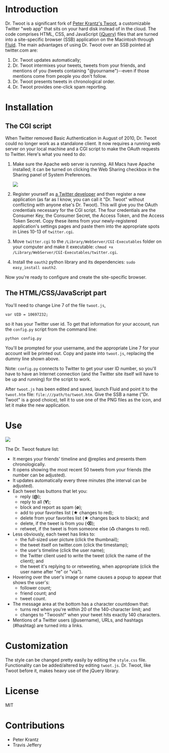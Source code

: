 # Introduction #

Dr. Twoot is a significant fork of [Peter Krantz's Twoot][1], a customizable Twitter "web app" that sits on your hard disk instead of in the cloud. The code comprises HTML, CSS, and JavaScript ([jQuery][2]) files that are turned into a site-specific browser (SSB) application on the Macintosh through [Fluid][3]. The main advantages of using Dr. Twoot over an SSB pointed at twitter.com are:

1. Dr. Twoot updates automatically;
2. Dr. Twoot intermixes your tweets, tweets from your friends, and mentions of you (tweets containing "@yourname")--even if those mentions come from people you don't follow.
3. Dr. Twoot presents tweets in chronological order.
4. Dr. Twoot provides one-click spam reporting.


# Installation #

## The CGI script ##

When Twitter removed Basic Authentication in August of 2010, Dr. Twoot could no longer work as a standalone client. It now requires a running web server on your local machine and a CGI script to make the OAuth requests to Twitter. Here's what you need to do:

1. Make sure the Apache web server is running. All Macs have Apache installed; it can be turned on clicking the Web Sharing checkbox in the Sharing panel of System Preferences.

    <img src="http://www.leancrew.com/all-this/images2010/web-sharing.png" />

2. Register yourself as [a Twitter developer][5] and then register a new application (as far as I know, you can call it "Dr. Twoot" without conflicting with anyone else's Dr. Twoot). This will give you the OAuth credentials necessary for the CGI script. The four credentials are the Consumer Key, the Consumer Secret, the Access Token, and the Access Token Secret. Copy these items from your newly-registered application's settings pages and paste them into the appropriate spots in Lines 10-13 of `twitter.cgi`.
3. Move `twitter.cgi` to the `/Library/WebServer/CGI-Executables` folder on your computer and make it executable: `chmod +x /Library/WebServer/CGI-Executables/twitter.cgi`.
4. Install the `oauth2` python library and its dependencies: `sudo easy_install oauth2`.

Now you're ready to configure and create the site-specific browser.

## The HTML/CSS/JavaScript part ##
You'll need to change Line 7 of the file `twoot.js`,

    var UID = 10697232;

so it has your Twitter user id. To get that information for your account, run the `config.py` script from the command line:

    python config.py

You'll be prompted for your username, and the appropriate Line 7 for your account will be printed out. Copy and paste into `twoot.js`, replacing the dummy line shown above.

Note: `config.py` connects to Twitter to get your user ID number, so you'll have to have an Internet connection (and the Twitter site itself will have to be up and running) for the script to work.

After `twoot.js` has been edited and saved, launch Fluid and point it to the `twoot.htm` file: `file:///path/to/twoot.htm`. Give the SSB a name ("Dr. Twoot" is a good choice), tell it to use one of the PNG files as the icon, and let it make the new application.

# Use #

[<img class="ss" src="http://farm8.staticflickr.com/7199/6907043585_e3315ec6f3_o.png" />](http://www.flickr.com/photos/drdrang/6907043585/)

The Dr. Twoot feature list:

* It merges your friends' timeline and @replies and presents them chronologically.
* It opens showing the most recent 50 tweets from your friends (the number can be adjusted).
* It updates automatically every three minutes (the interval can be adjusted).
* Each tweet has buttons that let you:
    * reply (**@**);
    * reply to all (**∀**);
    * block and report as spam (**∅**);
    * add to your favorites list (**★** changes to red);
    * delete from your favorites list (**★** changes back to black); and
    * delete, if the tweet is from you (**⌫**);
    * retweet, if the tweet is from someone else (**♺** changes to red).
* Less obviously, each tweet has links to:
    * the full-sized user picture (click the thumbnail);
    * the tweet itself on twitter.com (click the timestamp);
    * the user's timeline (click the user name);
    * the Twitter client used to write the tweet (click the name of the client); and
    * the tweet it's replying to or retweeting, when appropriate (click the user name after "re" or "via").
* Hovering over the user's image or name causes a popup to appear that shows the user's:
    * follower count;
    * friend count; and
    * tweet count.
* The message area at the bottom has a character countdown that:
    * turns red when you're within 20 of the 140-character limit; and
    * changes to "Twoosh!" when your tweet hits exactly 140 characters.
* Mentions of a Twitter users (@username), URLs, and hashtags (#hashtag) are turned into a links.

# Customization #

The style can be changed pretty easily by editing the `style.css` file. Functionality can be added/altered by editing `twoot.js`. Dr. Twoot, like Twoot before it, makes heavy use of the jQuery library.

# License #

MIT

# Contributions #

* Peter Krantz
* Travis Jeffery



[1]: http://www.peterkrantz.com/2008/twitter-client-with-fluid-and-jquery/
[2]: http://jquery.com/
[3]: http://fluidapp.com/
[4]: http://www.leancrew.com/all-this/2009/05/blog-housekeeping/
[5]: http://dev.twitter.com/
